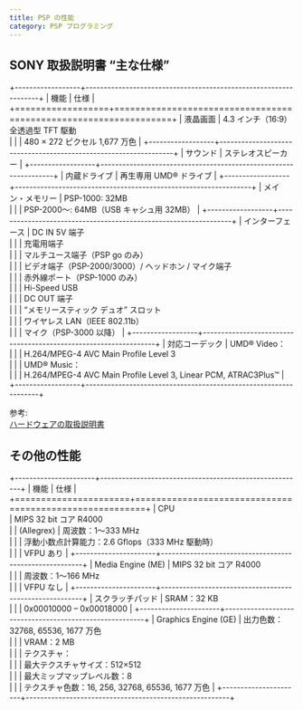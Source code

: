 ```yaml
---
title: PSP の性能
category: PSP プログラミング
---
```

## SONY 取扱説明書 “主な仕様”

+------------------+-----------------------------------------------------------------+
| 機能             | 仕様                                                            |
+==================+=================================================================+
| 液晶画面         | 4.3 インチ（16:9）全透過型 TFT 駆動<br />                       |
|                  | 480 × 272 ピクセル 1,677 万色                                   |
+------------------+-----------------------------------------------------------------+
| サウンド         | ステレオスピーカー                                              |
+------------------+-----------------------------------------------------------------+
| 内蔵ドライブ     | 再生専用 UMD® ドライブ                                          |
+------------------+-----------------------------------------------------------------+
| メイン・メモリー | PSP-1000: 32MB<br />                                            |
|                  | PSP-2000〜: 64MB（USB キャシュ用 32MB）                         |
+------------------+-----------------------------------------------------------------+
| インターフェース | DC IN 5V 端子<br />                                             |
|                  | 充電用端子<br />                                                |
|                  | マルチユース端子（PSP go のみ）<br />                           |
|                  | ビデオ端子（PSP-2000/3000）/ ヘッドホン / マイク端子<br />      |
|                  | 赤外線ポート（PSP-1000 のみ）<br />                             |
|                  | Hi-Speed USB<br />                                              |
|                  | DC OUT 端子<br />                                               |
|                  | “メモリースティック デュオ” スロット<br />                      |
|                  | ワイヤレス LAN（IEEE 802.11b）<br />                            |
|                  | マイク（PSP-3000 以降）                                         |
+------------------+-----------------------------------------------------------------+
| 対応コーデック   | UMD® Video：<br />                                              |
|                  | H.264/MPEG-4 AVC Main Profile Level 3<br />                     |
|                  | UMD® Music：<br />                                              |
|                  | H.264/MPEG-4 AVC Main Profile Level 3, Linear PCM, ATRAC3Plus™  |
+------------------+-----------------------------------------------------------------+

参考:  
[ハードウェアの取扱説明書](https://www.playstation.com/ja-jp/support/hardware/manuals/#PSP)

## その他の性能

+----------------------+--------------------------------------------------------+
| 機能                 | 仕様                                                   |
+======================+========================================================+
| CPU<br />            | MIPS 32 bit コア R4000<br />                           |
| (Allegrex)           | 周波数：1～333 MHz<br />                               |
|                      | 浮動小数点計算能力：2.6 Gflops（333 MHz 駆動時）<br /> |
|                      | VFPU あり                                              |
+----------------------+--------------------------------------------------------+
| Media Engine (ME)    | MIPS 32 bit コア R4000<br />                           |
|                      | 周波数：1～166 MHz<br />                               |
|                      | VFPU なし                                              |
+----------------------+--------------------------------------------------------+
| スクラッチパッド     | SRAM：32 KB<br />                                      |
|                      | 0x00010000 – 0x00018000                                |
+----------------------+--------------------------------------------------------+
| Graphics Engine (GE) | 出力色数：32768, 65536, 1677 万色<br />                |
|                      | VRAM：2 MB<br />                                       |
|                      | テクスチャ：<br />                                     |
|                      | 最大テクスチャサイズ：512×512<br />                    |
|                      | 最大ミップマップレベル数：8<br />                      |
|                      | テクスチャ色数：16, 256, 32768, 65536, 1677 万色       |
+----------------------+--------------------------------------------------------+
